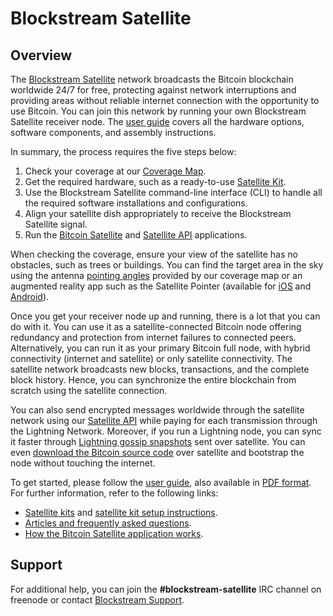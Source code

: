 # Blockstream Satellite

## Overview

The [Blockstream Satellite](https://blockstream.com/satellite/) network broadcasts the Bitcoin blockchain worldwide 24/7 for free, protecting against network interruptions and providing areas without reliable internet connection with the opportunity to use Bitcoin. You can join this network by running your own Blockstream Satellite receiver node. The [user guide](https://blockstream.github.io/satellite/) covers all the hardware options, software components, and assembly instructions.

In summary, the process requires the five steps below:

1. Check your coverage at our [Coverage Map](https://blockstream.com/satellite/#satellite_network-coverage).
2. Get the required hardware, such as a ready-to-use [Satellite Kit](https://store.blockstream.com/product-category/satellite_kits/).
3. Use the Blockstream Satellite command-line interface (CLI) to handle all the required software installations and configurations.
4. Align your satellite dish appropriately to receive the Blockstream Satellite signal.
5. Run the [Bitcoin Satellite](https://github.com/Blockstream/bitcoinsatellite/) and [Satellite API](https://blockstream.github.io/satellite/doc/api.html) applications.

When checking the coverage, ensure your view of the satellite has no obstacles, such as trees or buildings. You can find the target area in the sky using the antenna [pointing angles](https://blockstream.github.io/satellite/doc/antenna-pointing.html#mount-the-antenna) provided by our coverage map or an augmented reality app such as the Satellite Pointer (available for [iOS](https://apps.apple.com/th/app/satellite-pointer/id994565490) and [Android](https://play.google.com/store/apps/details?id=com.tda.satpointer)).

Once you get your receiver node up and running, there is a lot that you can do with it. You can use it as a satellite-connected Bitcoin node offering redundancy and protection from internet failures to connected peers. Alternatively, you can run it as your primary Bitcoin full node, with hybrid connectivity (internet and satellite) or only satellite connectivity. The satellite network broadcasts new blocks, transactions, and the complete block history. Hence, you can synchronize the entire blockchain from scratch using the satellite connection.

You can also send encrypted messages worldwide through the satellite network using our [Satellite API](https://blockstream.github.io/satellite/doc/api.html) while paying for each transmission through the Lightning Network. Moreover, if you run a Lightning node, you can sync it faster through [Lightning gossip snapshots](https://blockstream.github.io/satellite/doc/api.html#lightning-gossip-snapshots) sent over satellite. You can even [download the Bitcoin source code](https://blockstream.github.io/satellite/doc/api.html#bitcoin-source-code-messages) over satellite and bootstrap the node without touching the internet.

To get started, please follow the [user guide](https://blockstream.github.io/satellite/), also available in [PDF format](https://satellite.blockstream.space/docs/blocksat_manual.pdf). For further information, refer to the following links:

- [Satellite kits](https://store.blockstream.com/product-category/satellite_kits/) and [satellite kit setup instructions](https://help.blockstream.com/hc/en-us/articles/900001613686).
- [Articles and frequently asked questions](https://help.blockstream.com/hc/en-us/categories/900000061466-Blockstream-Satellite/).
- [How the Bitcoin Satellite application works](https://github.com/Blockstream/bitcoinsatellite/wiki/doc/bitcoin-satellite.pdf).

## Support

For additional help, you can join the **#blockstream-satellite** IRC channel on freenode or contact [Blockstream Support](https://help.blockstream.com/).
